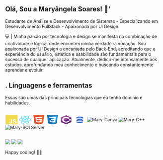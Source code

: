 ## Olá, Sou a Maryângela Soares! 👋'

Estudante de Análise e Desenvolvimento de Sistemas - Especializando em  Desenvolvimento FullStack - Apaixonada por Ui Design.

💻 | Minha paixão por tecnologia e design se manifesta na combinação de criatividade e lógica, onde encontrei minha verdadeira vocação. Sou apaixonada por UI Design e encantada pelo Back-End, acreditando que a experiência do usuário, estética e usabilidade são fundamentais para o sucesso de qualquer aplicação. Atualmente, dedico-me intensamente aos estudos, aprofundando meu conhecimento e buscando constantemente aprender e evoluir. 

## . Linguagens e ferramentas
Essas são umas das principais tecnologias que eu tenho dominio e habilidades.

<div style="display: inline_block"><br>
  <img align="center" alt="Mary-Js" height="30" width="40" src="https://raw.githubusercontent.com/devicons/devicon/master/icons/javascript/javascript-plain.svg">
  <img align="center" alt="Mary-React" height="30" width="40" src="https://raw.githubusercontent.com/devicons/devicon/master/icons/react/react-original.svg">
  <img align="center" alt="Mary-HTML" height="30" width="40" src="https://raw.githubusercontent.com/devicons/devicon/master/icons/html5/html5-original.svg">
  <img align="center" alt="Mary-CSS" height="30" width="40" src="https://raw.githubusercontent.com/devicons/devicon/master/icons/css3/css3-original.svg">
  <img align="center" alt="Mary-Csharp" height="30" width="40" src="https://raw.githubusercontent.com/devicons/devicon/master/icons/csharp/csharp-original.svg">
  <img align="center" alt="Mary-SQL" height="30" width="40" src="https://raw.githubusercontent.com/github/explore/master/topics/sql/sql.png">
  <img align="center" alt="Mary-Canva" height="30" width="40" src="https://cdn.jsdelivr.net/gh/devicons/devicon/icons/canva/canva-original.svg" >
  <img align="center" alt="Mary-C++" height="30" width="40" src="https://cdn.jsdelivr.net/gh/devicons/devicon/icons/cplusplus/cplusplus-original.svg" >
  <img align="center" alt="Mary-SQLServer" height="30" width="40" src="https://cdn.jsdelivr.net/gh/devicons/devicon/icons/microsoftsqlserver/microsoftsqlserver-plain.svg" >        

</div>

##

<p align="left">
  <a href="soaresmaryangella@gmail.com" alt="Gmail" target = "_blank" >
  <img src="https://img.shields.io/badge/-Gmail-FF0000?style=flat-square&labelColor=FF0000&logo=gmail&logoColor=white&link=LINK-DO-SEU-EMAIL" /></a>

  <a href="https://www.linkedin.com/in/mary%C3%A2ngela-soares" alt="Linkedin" target = "_blank" >
  <img src="https://img.shields.io/badge/-Linkedin-0e76a8?style=flat-square&logo=Linkedin&logoColor=white&link=LINK-DO-SEU-LINKEDIN" /></a>

  <a href="https://www.instagram.com/maryangelasoares/" alt="Instagram" target = "_blank" >
  <img src="https://img.shields.io/badge/-Instagram-DF0174?style=flat-square&labelColor=DF0174&logo=instagram&logoColor=white&link=LINK-DO-SEU-INSTAGRAM"/></a>
</p>

Happy coding! 🚀✨
